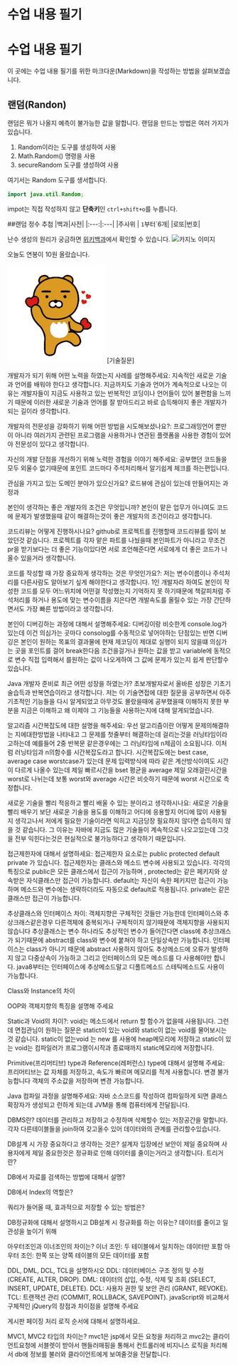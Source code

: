 # 수업 내용 필기
<h1>수업 내용 필기</h1>

이 곳에는 수업 내용 필기를 위한 마크다운(Markdown)을 작성하는 방법을 살펴보겠습니다.

## 랜덤(Randon)

랜덤은 뭐가 나올지 예측이 불가능한 값을 말합니다.
랜덤을 만드는 방법은 여러 가지가 있습니다.

1. Random이라는 도구를 생성하여 사용
2. Math.Random() 명령을 사용
3. secureRandom 도구를 생성하여 사용

여기서는 Random 도구를 생서합니다.

```java
import java.util.Random;
```

impot는 직접 작성하지 않고 **단축키**인 `ctrl+shift+o`를 누릅니다.

##랜덤 정수 추첨
|백과|사전|
|:---:|:---|
|주사위 | `1`부터`6개|
|로또|번호|

난수 생성의 원리가 궁금하면 [위키백과](https://ko.wikipedia.org/wiki/%EB%82%9C%EC%88%98)에서 확인할 수 있습니다.
![카지노 이미지](https://dynamic-media-cdn.tripadvisor.com/media/photo-o/15/9b/72/c4/getlstd-property-photo.jpg?w=1200&h=-1&s=1)

오늘도 연봉이 10원 올랐습니다.

![좋아 역시 최고야!](./kakao-bear.gif)
[기술질문]

개발자가 되기 위해 어떤 노력을 하였는지 사례를 설명해주세요:
지속적인 새로운 기술과 언어를 배워야 한다고 생각합니다. 지금까지도 기술과 언어가 계속적으로 나오는 이유는 개발자들이 지금도 사용하고 있는 반복적인 코딩이나 언어들이 있어 불편함을 느끼기 때문에 이러한 새로운 기술과 언어를 잘 받아드리고 바로 습득해야지 좋은 개발자가 되는 길이라 생각합니다.

개발자의 전문성을 강화하기 위해 어떤 방법을 시도해보셨나요?:
프로그래밍언어 뿐만이 아니라 여러가지 관련된 프로그램을 사용하거나 연관된 플랫폼을 사용한 경험이 있어야 전문성이 있다고 생각합니다.

자신의 개발 단점을 개선하기 위해 노력한 경험을 이야기 해주세요:
공부했던 코드들을 모두 외울수 없기때문에 포인트 코드마다 주석처리해서 알기쉽게 체크를 하는편입니다.

관심을 가지고 있는 도메인 분야가 있으신가요?
로드뷰에 관심이 있는데 만들어지는 과정과

본인이 생각하는 좋은 개발자의 조건은 무엇입니까?
본인이 맡은 업무가 아니여도 코드에 문제가 발생했을때 같이 해결하는것이 좋은 개발자의 조건이라고 생각합니다.

코드리뷰는 어떻게 진행하시나요?
github로 프로젝트를 진행할때 코드리뷰를 많이 보았던것 같습니다.
프로젝트를 각자 맡은 파트를 나눴을때 본인파트가 아니라고 무조건 pr을 받기보다는 더 좋은 기능이있다면 서로 조언해준다면 서로에게 더 좋은 코드가 나올수 있을거라 생각합니다.

코드를 작성할 때 가장 중요하게 생각하는 것은 무엇인가요?:
저는 변수이름이나 주석처리를 다른사람도 알아보기 싶게 해야한다고 생각합니다. 1인 개발자라 하여도 본인이 작성한 코드를 모두 어느위치에 어떤걸 작성했는지 기억하지 못 하기때문에 책갈피처럼 주석처리를 하거나 용도에 맞는 변수이름을 지은다면 개발속도를 올릴수 있는 가장 간단하면서도 가장 빠른 방법이라고 생각합니다.

본인이 디버깅하는 과정에 대해서 설명해주세요:
디버깅이랑 비슷한게 console.log가 있는데 이건 의심가는 곳마다 consolog를 수동적으로 넣어야하는 단점있는 반면 디버깅은 본인이 원하는 목표의 결과물에 현재 제코딩이 제대로 실행이 되지 않을떄 의심가는 곳을 포인트를 걸어 break한다음 조건을걸거나 원하는 값을 받고 variable에 동적으로 변수 직접 입력해서 를원하는 값이 나오게하여 그 값에 문제가 있는지 쉽게 판단할수 있습니다.

Java 개발자 준비로 최근 어떤 성장을 하였는가?
초보개발자로서 올바른 성장은 기초기술습득과 반복연습이라고 생각합니다.  저는 이 기술면접에 대한 질문을 공부하면서 아주 기초적인 기능들을 다시 알게되었고 아무것도 몰랐을때에 공부했을때 이해하지 못한 부분을 지금은 이해하고 왜 이제야 그 기능들을 사용하는지에 대해 알게되었습니다. 

알고리즘 시간복잡도에 대한 설명을 해주세요:
우선 알고리즘이란 어떻게 문제의해결하는 지에대한방법을 나타내고 그 문제를 첫줄부터 해결하는데 걸리는것을 러닝타임이라고하는데 예를들어 2중 반복문 같은경우에는 그 러닝타임에 n제곱이 소요됩니다. 이처럼  러닝타임과 n의함수를 시간복잡도라고 합니다. 시간복잡도에는 best case, average case worstcase가 있는데 문제 입력방식에 따라 같은 계산방식이여도 시간이 다르게 나올수 있는데 제일 빠르시간을 bset 평균을 average 제일 오래걸린시간을 worst로 나뉘는데 보통 worst와 average 시간은 비슷하기 때문에 worst 시간으로 측정합니다.

새로운 기술을 빨리 적응하고 빨리 배울 수 있는 분이라고 생각하시나요:
새로운 기술을 빨리 배우기 보단 새로운 기술을 용도를 이해하고 어디에 응용할지 어디에 많이 사용될지 생각고나서 저에게 필요한 기술이라면 익히고 지금당장 필요하지 않다면 습득하지 않을 것 같습니다. 그 이유는 자바에 지금도 많은 기술들이 계속적으로 나오고있는데 그것을 전부 익힌다는것은 현실적으로 불가능하다고 생각하기 때문입니다.

접근제한자에 대해서 설명하세요:
접근제한자 요소로는 public protected default private 가 있습니다. 접근제한자는 클래스와 메소드 변수에 사용되고 있습니다. 각각의 특징으로 public은 모든 클래스에서 접근이 가능하며 , protected는 같은 페키지와 상속받은 자식클래스만 접근이 가능합니다. default는 자신이 속한 페키지만 접근이 가능하며 메소드와 변수에는 생략하더라도 자동으로 default로 적용됩니다. private는 같은 클래스만 접근이 가능합니다.

추상클래스와 인터페이스 차이:
객체지향은 구체적인 것들만 가능한데 인터페이스와 추상크래스같은경우 다른객체에 중복되거나 구체적이지 않기때문에 객체지향을 사용되지 않습니다 추상클래스는 변수 하나라도 추상적인 변수가 들어간다면 class에 추상크래스가 되기때문에 abstract를 class와 변수에 붙쳐야 하고 단일상속만 가능합니다. 인터페이스는 class가 아니기 때문에 abstract 사용하지 않아도 추상메소드에 오류가 발생하지 않고 다중상속이 가능하고 그리고 인터페이스의 모든 메소드를 다 사용해야만 합니다. java8부터는 인터페이스에 추상메소드말고 디폴트메소드 스테틱메소드도 사용이 가능합니다.

Class와 Instance의 차이

OOP와 객체지향의 특징을 설명해 주세요

Static과 Void의 차이?:
void는 메소드에서 return 할 함수가 없을때 사용됩니다.
그런데 면접관님이 원하는 질문은 statict이 있는 void와 static이 없는 void를  물어보시는것 같습니다. static이 없는void 는 new 를 사용에 heap메모리에 저장하고 static이 있는 void는 컴파일러가 프로그램이시작과 종료때까지 static메모리에 저장합니다.


Primitive(프리머티브) type과 Reference(레퍼런스) type에 대해서 설명해 주세요:
프리머티브는 값 자체를 저장하고, 속도가 빠르며 메모리를 적게 사용합니다. 변경 불가능합니다 객체의 주소값을 저장하며 변경 가능합니다.

Java 컴파일 과정을 설명해주세요:
자바 소스코드를 작성하여 컴파일하게 되면 클래스 확장자가 생성되고  런하게 되는데 JVM을 통해 컴퓨터에게 전달됩니다.
 
DBMS란?
데이터를 관리하고 저장하고 수정하며 삭제할수 있는 저장공간을 말합니다. 각자 다른테이블들을 join하여 갖고올수 있어 데이터와의 관계를 관리할수있습니다.

DB설계 시 가장 중요하다고 생각하는 것은?
설계자 입장에선 보안이 제일 중요하며 사용자에게 제일 중요한것은 정규화로 인해 데이터를 줄이는거라고 생각합니다.
트리거란?

DB에서 자료를 검색하는 방법에 대해서 설명?

DB에서 Index의 역할은?

쿼리가 들어올 때, 효과적으로 저장할 수 있는 방법은?

DB정규화에 대해서 설명하시고 DB설계 시 정규화를 하는 이유는?
데이터를 줄이고 일관성을 높이기 위해

아우터조인과 이너조인의 차이는?
이너 조인: 두 테이블에서 일치하는 데이터만 포함
아우터 조인: 한쪽 또는 양쪽 테이블의 모든 데이터를 포함 

DDL, DML, DCL, TCL을 설명하시오
DDL: 데이터베이스 구조 정의 및 수정 (CREATE, ALTER, DROP).
DML: 데이터의 삽입, 수정, 삭제 및 조회 (SELECT, INSERT, UPDATE, DELETE).
DCL: 사용자 권한 및 보안 관리 (GRANT, REVOKE).
TCL: 트랜잭션 관리 (COMMIT, ROLLBACK, SAVEPOINT).
javaScript와 비교해서 구체적인 jQuery의 장점과 차이점을 설명해 주세요

게시판 페이징 처리 로직 순서에 대해서 설명하세요.

MVC1, MVC2 타입의 차이는?
mvc1은 jsp에서 모든 요청을 처리하고 mvc2는 클라이언트요청에 서블렛이 받아서 핸들러매핑을 통해서 컨트롤러에 비지니스 로직을 처리해서  db에 정보를 불러와 클라이언트에게 보여줄것을 전달합니다.

